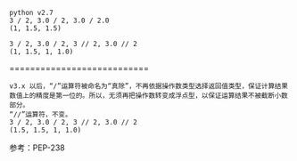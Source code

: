 ```
python v2.7
3 / 2, 3.0 / 2, 3.0 / 2.0
(1, 1.5, 1.5)

3 / 2, 3.0 / 2, 3 // 2, 3.0 // 2
(1, 1.5, 1, 1.0)
```

===========================
```
v3.x 以后，“/”运算符被命名为“真除”，不再依据操作数类型选择返回值类型，保证计算结果数值上的精度是第一位的。所以，无须再把操作数转变成浮点型，以保证运算结果不被截断小数部分。
“//”运算符，不变。
3 / 2, 3.0 / 2, 3 // 2, 3.0 // 2
(1.5, 1.5, 1, 1.0)
```

参考：PEP-238

